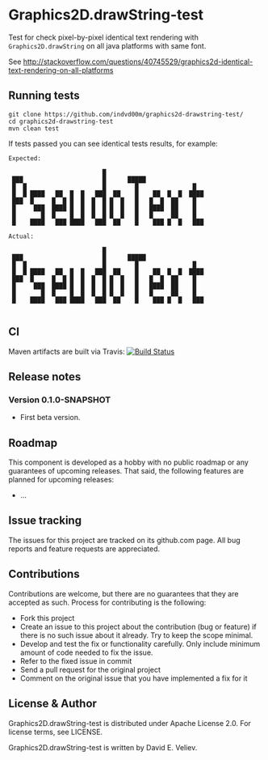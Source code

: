 # Graphics2D.drawString-test

Test for check pixel-by-pixel identical text rendering with `Graphics2D.drawString` on all java platforms with same font.

See http://stackoverflow.com/questions/40745529/graphics2d-identical-text-rendering-on-all-platforms

## Running tests
```
git clone https://github.com/indvd00m/graphics2d-drawstring-test/
cd graphics2d-drawstring-test
mvn clean test
```
If tests passed you can see identical tests results, for example:
```
Expected: 
                                                            
                          █                                 
 ███                      █      █████                      
 █  █                     █        █               █        
 █  █ ████   ██  █  █   ███  ██    █    ██  █  █  ████      
 ███  █     █  █ █  █  █  █ █  █   █   █  █  ██    █        
 █     ███  ████ █  █  █  █ █  █   █   ████  ██    █        
 █       █  █    █  █  █  █ █  █   █   █     ██    █        
 █    ████   ███ ████   ███  ██    █    ███ █  █   ███      
                                                            
Actual:
                                                            
                          █                                 
 ███                      █      █████                      
 █  █                     █        █               █        
 █  █ ████   ██  █  █   ███  ██    █    ██  █  █  ████      
 ███  █     █  █ █  █  █  █ █  █   █   █  █  ██    █        
 █     ███  ████ █  █  █  █ █  █   █   ████  ██    █        
 █       █  █    █  █  █  █ █  █   █   █     ██    █        
 █    ████   ███ ████   ███  ██    █    ███ █  █   ███      
                                                            

```

## CI
Maven artifacts are built via Travis: 
[![Build Status](https://travis-ci.org/indvd00m/graphics2d-drawstring-test.svg?branch=master)](https://travis-ci.org/indvd00m/graphics2d-drawstring-test)

## Release notes

### Version 0.1.0-SNAPSHOT
- First beta version.

## Roadmap

This component is developed as a hobby with no public roadmap or any guarantees of upcoming releases. That said, the following features are planned for upcoming releases:
- ...

## Issue tracking

The issues for this project are tracked on its github.com page. All bug reports and feature requests are appreciated. 

## Contributions

Contributions are welcome, but there are no guarantees that they are accepted as such. Process for contributing is the following:
- Fork this project
- Create an issue to this project about the contribution (bug or feature) if there is no such issue about it already. Try to keep the scope minimal.
- Develop and test the fix or functionality carefully. Only include minimum amount of code needed to fix the issue.
- Refer to the fixed issue in commit
- Send a pull request for the original project
- Comment on the original issue that you have implemented a fix for it

## License & Author

Graphics2D.drawString-test is distributed under Apache License 2.0. For license terms, see LICENSE.

Graphics2D.drawString-test is written by David E. Veliev.
